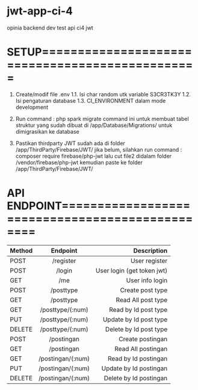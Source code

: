 # jwt-app-ci-4
 opinia backend dev test api ci4 jwt

# SETUP================================================
1. Create/modif file .env
   1.1.  Isi char random utk variable S3CR3TK3Y
   1.2.  Isi pengaturan database
   1.3.  CI_ENVIRONMENT dalam mode development

2. Run command : php spark migrate
   command ini untuk membuat tabel struktur yang sudah dibuat di /app/Database/Migrations/ untuk dimigrasikan ke database

3. Pastikan thirdparty JWT sudah ada di folder /app/ThirdParty/Firebase/JWT/
   jika belum, silahkan run command : composer require firebase/php-jwt
   lalu cut file2 didalam folder /vendor/firebase/php-jwt kemudian paste ke folder /app/ThirdParty/Firebase/JWT/

# API ENDPOINT================================================

| Method        | Endpoint           | Description                |
| ------------- |:------------------:| --------------------------:|
| POST          | /register          | User register              |
| POST          | /login             | User login (get token jwt) |
| GET           | /me                | User info login            |
| POST          | /posttype          | Create post type           |
| GET           | /posttype          | Read All post type         |
| GET           | /posttype/(:num)   | Read by Id post type       |
| PUT           | /posttype/(:num)   | Update by Id post type     |
| DELETE        | /posttype/(:num)   | Delete by Id post type     |
| POST          | /postingan         | Create postingan           |
| GET           | /postingan         | Read All postingan         |
| GET           | /postingan/(:num)  | Read by Id postingan       |
| PUT           | /postingan/(:num)  | Update by Id postingan     |
| DELETE        | /postingan/(:num)  | Delete by Id postingan     |
